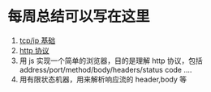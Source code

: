 # 每周总结可以写在这里

1. [tcp/ip 基础](https://juejin.im/post/5a069b6d51882509e5432656)
2. [http 协议](http://caibaojian.com/http-protocol.html)
3. 用 js 实现一个简单的浏览器，目的是理解 http 协议，包括 address/port/method/body/headers/status code ....
4. 用有限状态机器，用来解析响应流的 header,body 等
